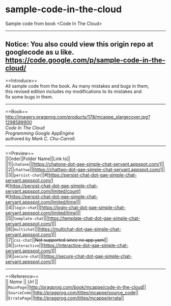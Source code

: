 sample-code-in-the-cloud
========================

Sample code from book &lt;Code In The Cloud>

----
Notice: You also could view this origin repo at googlecode as u like.
https://code.google.com/p/sample-code-in-the-cloud/
----

==Introduce==<br>
 All sample code from the book. As many mistakes and bugs in them,<br>
 this revised edition includes my modifications to its mistakes and<br>
 fix some bugs in them.<br>

----

==Book==<br>
http://imagery.pragprog.com/products/178/mcappe_xlargecover.jpg?1298589900<br>
*Code In The Cloud*<br>
*Programming Google AppEngine*<br>
authored by _Mark C. Chu-Carroll._

----

==Preview==<br>
||Order||Folder Name||Link to||<br>
||1||`chatone`||[https://chatone-dot-gae-simple-chat-servant.appspot.com/]||<br>
||2||`chattwo`||[https://chattwo-dot-gae-simple-chat-servant.appspot.com/]||<br>
||3||`persist-chat`||#[https://persist-chat-dot-gae-simple-chat-servant.appspot.com/]<br>
     #[https://persist-chat-dot-gae-simple-chat-servant.appspot.com/limited/count]<br>
     #[https://persist-chat-dot-gae-simple-chat-servant.appspot.com/limited/time]||<br>
||4||`login-chat`||[https://login-chat-dot-gae-simple-chat-servant.appspot.com/limited/time]||<br>
||5||`template-chat`||[https://template-chat-dot-gae-simple-chat-servant.appspot.com/]||<br>
||6||`multichat`||[https://multichat-dot-gae-simple-chat-servant.appspot.com/]||<br>
||7||`css-chat`||~~Not supported since no app.yaml~~||<br>
||8||`interactive`||[https://interactive-dot-gae-simple-chat-servant.appspot.com/]||<br>
||9||`secure-chat`||[https://secure-chat-dot-gae-simple-chat-servant.appspot.com/]||<br>

----

==Reference==<br>
|| *Name* || *Url* ||<br>
||`MainPage`||http://pragprog.com/book/mcappe/code-in-the-cloud||<br>
||`SourceCode`||http://pragprog.com/titles/mcappe/source_code||<br>
||`ErrataPage`||http://pragprog.com/titles/mcappe/errata||<br>
